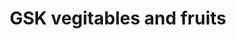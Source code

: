 ---
title: "GSK vegitables and fruits"
url: /thiruvananthapuram/gsk-vegitables-and-fruits/
shop: Gemüse & Obst
---